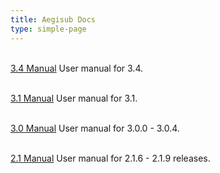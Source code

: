 ```yaml
---
title: Aegisub Docs
type: simple-page
---
```


<p>
<br />
<a href="latest" class="btn btn-primary" role="button">3.4 Manual</a> User manual for 3.4.
</p>

<p>
<br />
<a href="3.1" class="btn btn-outline-secondary" role="button">3.1 Manual</a> User manual for 3.1.
</p>
<p>
<br />
<a href="3.0" class="btn btn-outline-secondary" role="button">3.0 Manual</a> User manual for 3.0.0 - 3.0.4.
</p>
<p>
<br />
<a href="manual" class="btn btn-outline-secondary" role="button">2.1 Manual</a> User manual for 2.1.6 - 2.1.9 releases.
</p>

<br />

